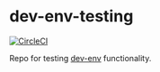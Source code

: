 # dev-env-testing

[![CircleCI](https://circleci.com/gh/simonsdave/dev-env-testing.svg?style=svg)](https://circleci.com/gh/simonsdave/dev-env-testing)

Repo for testing [dev-env](https://github.com/simonsdave/dev-env) functionality.
